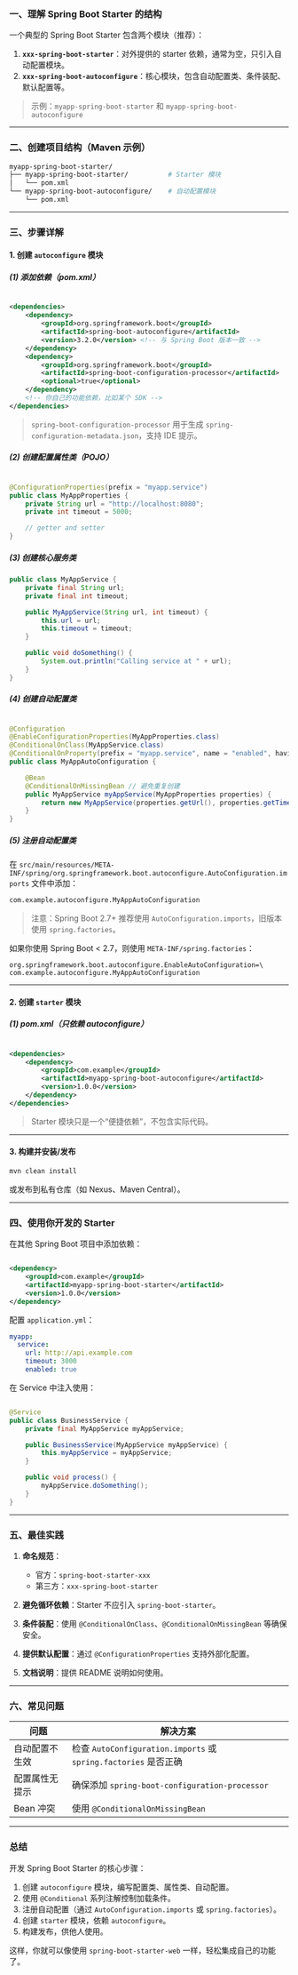 ### 一、理解 Spring Boot Starter 的结构

一个典型的 Spring Boot Starter 包含两个模块（推荐）：

1. **`xxx-spring-boot-starter`**：对外提供的 starter 依赖，通常为空，只引入自动配置模块。
2. **`xxx-spring-boot-autoconfigure`**：核心模块，包含自动配置类、条件装配、默认配置等。

> 示例：`myapp-spring-boot-starter` 和 `myapp-spring-boot-autoconfigure`

---

### 二、创建项目结构（Maven 示例）

```bash
myapp-spring-boot-starter/
├── myapp-spring-boot-starter/          # Starter 模块
│   └── pom.xml
└── myapp-spring-boot-autoconfigure/    # 自动配置模块
    └── pom.xml
```

---

### 三、步骤详解

#### 1. 创建 `autoconfigure` 模块

##### (1) 添加依赖（pom.xml）

```xml

<dependencies>
	<dependency>
		<groupId>org.springframework.boot</groupId>
		<artifactId>spring-boot-autoconfigure</artifactId>
		<version>3.2.0</version> <!-- 与 Spring Boot 版本一致 -->
	</dependency>
	<dependency>
		<groupId>org.springframework.boot</groupId>
		<artifactId>spring-boot-configuration-processor</artifactId>
		<optional>true</optional>
	</dependency>
	<!-- 你自己的功能依赖，比如某个 SDK -->
</dependencies>
```

> `spring-boot-configuration-processor` 用于生成 `spring-configuration-metadata.json`，支持 IDE 提示。

##### (2) 创建配置属性类（POJO）

```java

@ConfigurationProperties(prefix = "myapp.service")
public class MyAppProperties {
	private String url = "http://localhost:8080";
	private int timeout = 5000;

	// getter and setter
}
```

##### (3) 创建核心服务类

```java
public class MyAppService {
	private final String url;
	private final int timeout;

	public MyAppService(String url, int timeout) {
		this.url = url;
		this.timeout = timeout;
	}

	public void doSomething() {
		System.out.println("Calling service at " + url);
	}
}
```

##### (4) 创建自动配置类

```java

@Configuration
@EnableConfigurationProperties(MyAppProperties.class)
@ConditionalOnClass(MyAppService.class)
@ConditionalOnProperty(prefix = "myapp.service", name = "enabled", havingValue = "true", matchIfMissing = true)
public class MyAppAutoConfiguration {

	@Bean
	@ConditionalOnMissingBean // 避免重复创建
	public MyAppService myAppService(MyAppProperties properties) {
		return new MyAppService(properties.getUrl(), properties.getTimeout());
	}
}
```

##### (5) 注册自动配置类

在 `src/main/resources/META-INF/spring/org.springframework.boot.autoconfigure.AutoConfiguration.imports` 文件中添加：

```txt
com.example.autoconfigure.MyAppAutoConfiguration
```

> 注意：Spring Boot 2.7+ 推荐使用 `AutoConfiguration.imports`，旧版本使用 `spring.factories`。

如果你使用 Spring Boot < 2.7，则使用 `META-INF/spring.factories`：

```properties
org.springframework.boot.autoconfigure.EnableAutoConfiguration=\
com.example.autoconfigure.MyAppAutoConfiguration
```

---

#### 2. 创建 `starter` 模块

##### (1) pom.xml（只依赖 autoconfigure）

```xml

<dependencies>
	<dependency>
		<groupId>com.example</groupId>
		<artifactId>myapp-spring-boot-autoconfigure</artifactId>
		<version>1.0.0</version>
	</dependency>
</dependencies>
```

> Starter 模块只是一个“便捷依赖”，不包含实际代码。

---

#### 3. 构建并安装/发布

```bash
mvn clean install
```

或发布到私有仓库（如 Nexus、Maven Central）。

---

### 四、使用你开发的 Starter

在其他 Spring Boot 项目中添加依赖：

```xml

<dependency>
	<groupId>com.example</groupId>
	<artifactId>myapp-spring-boot-starter</artifactId>
	<version>1.0.0</version>
</dependency>
```

配置 `application.yml`：

```yaml
myapp:
  service:
    url: http://api.example.com
    timeout: 3000
    enabled: true
```

在 Service 中注入使用：

```java

@Service
public class BusinessService {
	private final MyAppService myAppService;

	public BusinessService(MyAppService myAppService) {
		this.myAppService = myAppService;
	}

	public void process() {
		myAppService.doSomething();
	}
}
```

---

### 五、最佳实践

1. **命名规范**：
    - 官方：`spring-boot-starter-xxx`
    - 第三方：`xxx-spring-boot-starter`

2. **避免循环依赖**：Starter 不应引入 `spring-boot-starter`。

3. **条件装配**：使用 `@ConditionalOnClass`、`@ConditionalOnMissingBean` 等确保安全。

4. **提供默认配置**：通过 `@ConfigurationProperties` 支持外部化配置。

5. **文档说明**：提供 README 说明如何使用。

---

### 六、常见问题

| 问题      | 解决方案                                                     |
|---------|----------------------------------------------------------|
| 自动配置不生效 | 检查 `AutoConfiguration.imports` 或 `spring.factories` 是否正确 |
| 配置属性无提示 | 确保添加 `spring-boot-configuration-processor`               |
| Bean 冲突 | 使用 `@ConditionalOnMissingBean`                           |

---

### 总结

开发 Spring Boot Starter 的核心步骤：

1. 创建 `autoconfigure` 模块，编写配置类、属性类、自动配置。
2. 使用 `@Conditional` 系列注解控制加载条件。
3. 注册自动配置（通过 `AutoConfiguration.imports` 或 `spring.factories`）。
4. 创建 `starter` 模块，依赖 `autoconfigure`。
5. 构建发布，供他人使用。

这样，你就可以像使用 `spring-boot-starter-web` 一样，轻松集成自己的功能了。